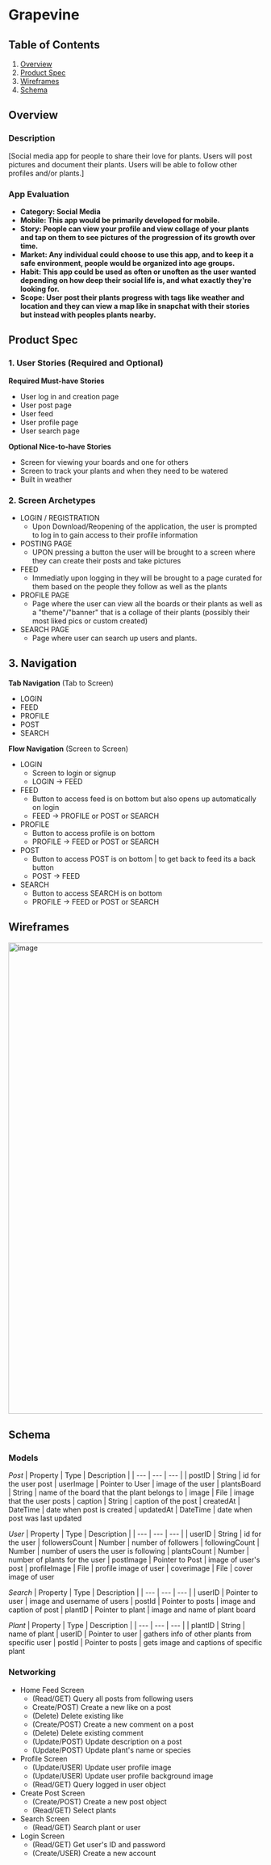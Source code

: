 

# Grapevine

## Table of Contents
1. [Overview](#Overview)
1. [Product Spec](#Product-Spec)
1. [Wireframes](#Wireframes)
2. [Schema](#Schema)

## Overview
### Description
[Social media app for people to share their love for plants. Users will post pictures and document their plants. Users will be able to follow other profiles and/or plants.]

### App Evaluation
- **Category: Social Media**
- **Mobile: This app would be primarily developed for mobile.**
- **Story: People can view your profile and view collage of your plants and tap on them to see pictures of the progression of its growth over time.**
- **Market: Any individual could choose to use this app, and to keep it a safe environment, people would be organized into age groups.**
- **Habit: This app could be used as often or unoften as the user wanted depending on how deep their social life is, and what exactly they're looking for.**
- **Scope: User post their plants progress with tags like weather and location and they can view a map like in snapchat with their stories but instead with peoples plants nearby.**

## Product Spec

### 1. User Stories (Required and Optional)

**Required Must-have Stories**

* User log in and creation page
* User post page 
* User feed
* User profile page
* User search page

**Optional Nice-to-have Stories**

* Screen for viewing your boards and one for others
* Screen to track your plants and when they need to be watered
* Built in weather 

### 2. Screen Archetypes

* LOGIN / REGISTRATION
   *  Upon Download/Reopening of the application, the user is prompted to log in to gain access to their profile information
* POSTING PAGE
   * UPON pressing a button the user will be brought to a screen where they can create their posts and take pictures 
* FEED
   * Immediatly upon logging in they will be brought to a page curated for them based on the people they follow as well as the plants
* PROFILE PAGE
   * Page where the user can view all the boards or their plants as well as a "theme"/"banner" that is a collage of their plants (possibly their most liked pics or custom created)
* SEARCH PAGE
  * Page where user can search up users and plants.
## 3. Navigation

**Tab Navigation** (Tab to Screen)
* LOGIN
* FEED
* PROFILE
* POST
* SEARCH

**Flow Navigation** (Screen to Screen)
* LOGIN
   * Screen to login or signup 
   * LOGIN -> FEED
* FEED
   * Button to access feed is on bottom but also opens up automatically on login
   * FEED -> PROFILE or POST or SEARCH
* PROFILE
   * Button to access profile is on bottom
   * PROFILE -> FEED or POST or SEARCH
* POST
   * Button to access POST is on bottom | to get back to feed its a back button
   * POST -> FEED
* SEARCH
   * Button to access SEARCH is on bottom
   * PROFILE -> FEED or POST or SEARCH

## Wireframes
<img width="933" alt="image" src="https://user-images.githubusercontent.com/66335530/141373923-ad7d17b4-d092-4a60-b077-ebb372561ba5.png">

## Schema 
### Models
*Post*
| Property | Type | Description |
| --- | --- | --- |
| postID | String | id for the user post
| userImage | Pointer to User | image of the user
| plantsBoard | String | name of the board that the plant belongs to
| image | File | image that the user posts
| caption | String | caption of the post
| createdAt | DateTime | date when post is created
| updatedAt | DateTime | date when post was last updated

*User*
| Property | Type | Description |
| --- | --- | --- |
| userID | String | id for the user
| followersCount | Number | number of followers
| followingCount | Number | number of users the user is following
| plantsCount | Number | number of plants for the user
| postImage | Pointer to Post | image of user's post
| profileImage | File | profile image of user
| coverimage | File | cover image of user

*Search*
| Property | Type | Description |
| --- | --- | --- |
| userID | Pointer to user | image and username of users
| postId | Pointer to posts | image and caption of post
| plantID | Pointer to plant | image and name of plant board


*Plant*
| Property | Type | Description |
| --- | --- | --- |
| plantID | String | name of plant 
| userID | Pointer to user | gathers info of other plants from specific user
| postId | Pointer to posts | gets image and captions of specific plant


### Networking
* Home Feed Screen 
  * (Read/GET) Query all posts from following users
  * Create/POST) Create a new like on a post
  * (Delete) Delete existing like
  * (Create/POST) Create a new comment on a post
  * (Delete) Delete existing comment
  * (Update/POST) Update description on a post
  * (Update/POST) Update plant's name or species
* Profile Screen
  * (Update/USER) Update user profile image
  * (Update/USER) Update user profile background image
  * (Read/GET) Query logged in user object 
* Create Post Screen
  * (Create/POST) Create a new post object
  * (Read/GET) Select plants
* Search Screen
  * (Read/GET) Search plant or user
* Login Screen
  * (Read/GET) Get user's ID and password
  * (Create/USER) Create a new account

